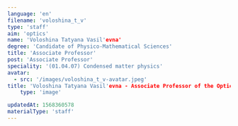 ```yaml
---
language: 'en'
filename: 'voloshina_t_v'
type: 'staff'
aim: 'optics'
name: 'Voloshina Tatyana Vasil'evna'
degree: 'Candidate of Physico-Mathematical Sciences'
title: 'Associate Professor'
post: 'Associate Professor'
speciality: '(01.04.07) Condensed matter physics'
avatar:
  - src: '/images/voloshina_t_v-avatar.jpeg'
title: 'Voloshina Tatyana Vasil'evna - Associate Professor of the Optics and spectroscopy Department'
    type: 'image'

updatedAt: 1568360578
materialType: 'staff'
---
```


